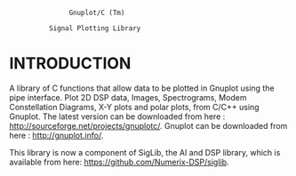


				   Gnuplot/C (Tm)

			  Signal Plotting Library




INTRODUCTION
============

A library of C functions that allow data to be plotted in Gnuplot using
the pipe interface. Plot 2D DSP data, Images, Spectrograms, Modem
Constellation Diagrams, X-Y plots and polar plots, from C/C++ using
Gnuplot. The latest version can be downloaded from here :
http://sourceforge.net/projects/gnuplotc/. Gnuplot can be downloaded
from here : http://gnuplot.info/.

This library is now a component of SigLib, the AI and DSP library,
which is available from here: https://github.com/Numerix-DSP/siglib.

